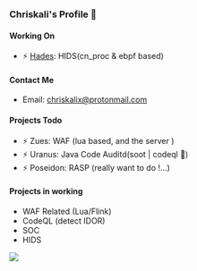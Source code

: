 ### Chriskali's Profile 👋

#### Working On

- ⚡ [Hades](https://github.com/chriskaliX/Hades): HIDS(cn_proc & ebpf based)

#### Contact Me

- Email: chriskalix@protonmail.com

#### Projects Todo

- ⚡ Zues: WAF (lua based, and the server )
- ⚡ Uranus: Java Code Auditd(soot | codeql 🌟)
- ⚡ Poseidon: RASP (really want to do !...)

#### Projects in working

- WAF Related (Lua/Flink)
- CodeQL (detect IDOR)
- SOC
- HIDS

![](https://github-readme-stats.vercel.app/api?username=ChriskaliX&show_icons=true&hide_title=false&include_all_commits=true)
